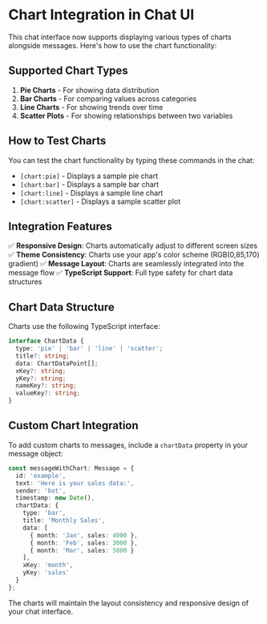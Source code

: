 # Chart Integration in Chat UI

This chat interface now supports displaying various types of charts alongside messages. Here's how to use the chart functionality:

## Supported Chart Types

1. **Pie Charts** - For showing data distribution
2. **Bar Charts** - For comparing values across categories
3. **Line Charts** - For showing trends over time
4. **Scatter Plots** - For showing relationships between two variables

## How to Test Charts

You can test the chart functionality by typing these commands in the chat:

- `[chart:pie]` - Displays a sample pie chart
- `[chart:bar]` - Displays a sample bar chart  
- `[chart:line]` - Displays a sample line chart
- `[chart:scatter]` - Displays a sample scatter plot

## Integration Features

✅ **Responsive Design**: Charts automatically adjust to different screen sizes
✅ **Theme Consistency**: Charts use your app's color scheme (RGB(0,85,170) gradient)
✅ **Message Layout**: Charts are seamlessly integrated into the message flow
✅ **TypeScript Support**: Full type safety for chart data structures

## Chart Data Structure

Charts use the following TypeScript interface:

```typescript
interface ChartData {
  type: 'pie' | 'bar' | 'line' | 'scatter';
  title?: string;
  data: ChartDataPoint[];
  xKey?: string;
  yKey?: string;
  nameKey?: string;
  valueKey?: string;
}
```

## Custom Chart Integration

To add custom charts to messages, include a `chartData` property in your message object:

```typescript
const messageWithChart: Message = {
  id: 'example',
  text: 'Here is your sales data:',
  sender: 'bot',
  timestamp: new Date(),
  chartData: {
    type: 'bar',
    title: 'Monthly Sales',
    data: [
      { month: 'Jan', sales: 4000 },
      { month: 'Feb', sales: 3000 },
      { month: 'Mar', sales: 5000 }
    ],
    xKey: 'month',
    yKey: 'sales'
  }
};
```

The charts will maintain the layout consistency and responsive design of your chat interface.
